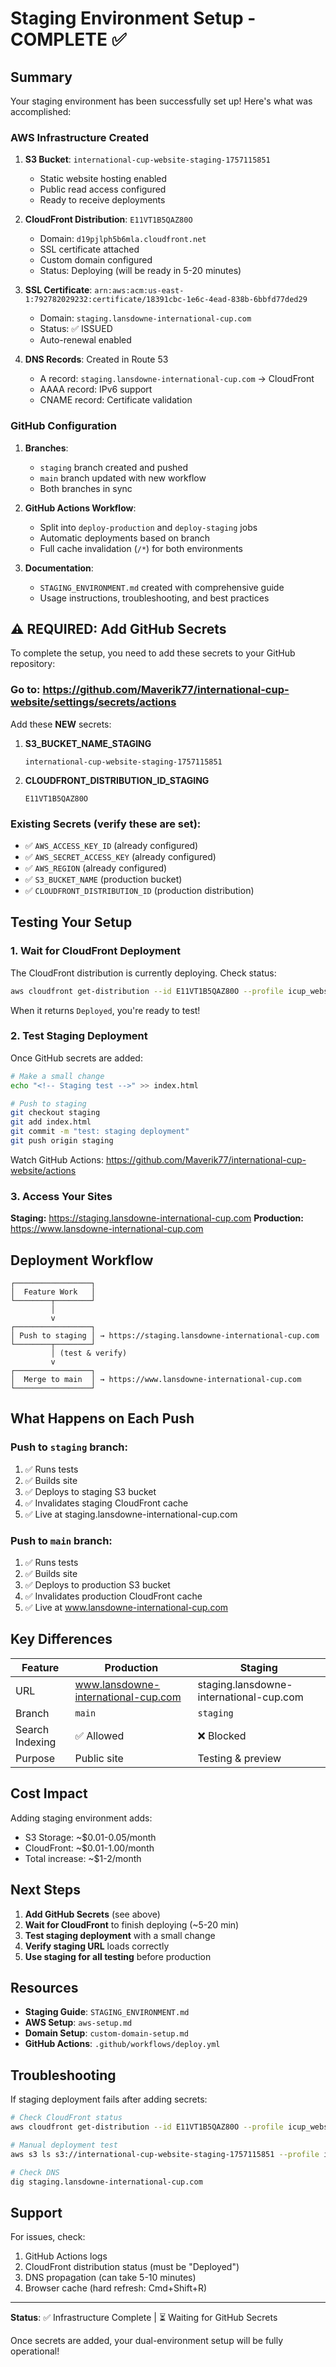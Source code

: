 # Staging Environment Setup - COMPLETE ✅

## Summary

Your staging environment has been successfully set up! Here's what was accomplished:

### AWS Infrastructure Created

1. **S3 Bucket**: `international-cup-website-staging-1757115851`
   - Static website hosting enabled
   - Public read access configured
   - Ready to receive deployments

2. **CloudFront Distribution**: `E11VT1B5QAZ80O`
   - Domain: `d19pjlph5b6mla.cloudfront.net`
   - SSL certificate attached
   - Custom domain configured
   - Status: Deploying (will be ready in 5-20 minutes)

3. **SSL Certificate**: `arn:aws:acm:us-east-1:792782029232:certificate/18391cbc-1e6c-4ead-838b-6bbfd77ded29`
   - Domain: `staging.lansdowne-international-cup.com`
   - Status: ✅ ISSUED
   - Auto-renewal enabled

4. **DNS Records**: Created in Route 53
   - A record: `staging.lansdowne-international-cup.com` → CloudFront
   - AAAA record: IPv6 support
   - CNAME record: Certificate validation

### GitHub Configuration

1. **Branches**:
   - `staging` branch created and pushed
   - `main` branch updated with new workflow
   - Both branches in sync

2. **GitHub Actions Workflow**:
   - Split into `deploy-production` and `deploy-staging` jobs
   - Automatic deployments based on branch
   - Full cache invalidation (`/*`) for both environments

3. **Documentation**:
   - `STAGING_ENVIRONMENT.md` created with comprehensive guide
   - Usage instructions, troubleshooting, and best practices

## ⚠️ REQUIRED: Add GitHub Secrets

To complete the setup, you need to add these secrets to your GitHub repository:

### Go to: https://github.com/Maverik77/international-cup-website/settings/secrets/actions

Add these **NEW** secrets:

1. **S3_BUCKET_NAME_STAGING**
   ```
   international-cup-website-staging-1757115851
   ```

2. **CLOUDFRONT_DISTRIBUTION_ID_STAGING**
   ```
   E11VT1B5QAZ80O
   ```

### Existing Secrets (verify these are set):
- ✅ `AWS_ACCESS_KEY_ID` (already configured)
- ✅ `AWS_SECRET_ACCESS_KEY` (already configured)
- ✅ `AWS_REGION` (already configured)
- ✅ `S3_BUCKET_NAME` (production bucket)
- ✅ `CLOUDFRONT_DISTRIBUTION_ID` (production distribution)

## Testing Your Setup

### 1. Wait for CloudFront Deployment
The CloudFront distribution is currently deploying. Check status:
```bash
aws cloudfront get-distribution --id E11VT1B5QAZ80O --profile icup_website_user --query 'Distribution.Status'
```

When it returns `Deployed`, you're ready to test!

### 2. Test Staging Deployment
Once GitHub secrets are added:
```bash
# Make a small change
echo "<!-- Staging test -->" >> index.html

# Push to staging
git checkout staging
git add index.html
git commit -m "test: staging deployment"
git push origin staging
```

Watch GitHub Actions: https://github.com/Maverik77/international-cup-website/actions

### 3. Access Your Sites

**Staging:** https://staging.lansdowne-international-cup.com
**Production:** https://www.lansdowne-international-cup.com

## Deployment Workflow

```
┌─────────────────┐
│  Feature Work   │
└────────┬────────┘
         │
         v
┌─────────────────┐
│ Push to staging │ → https://staging.lansdowne-international-cup.com
└────────┬────────┘
         │ (test & verify)
         v
┌─────────────────┐
│  Merge to main  │ → https://www.lansdowne-international-cup.com
└─────────────────┘
```

## What Happens on Each Push

### Push to `staging` branch:
1. ✅ Runs tests
2. ✅ Builds site
3. ✅ Deploys to staging S3 bucket
4. ✅ Invalidates staging CloudFront cache
5. ✅ Live at staging.lansdowne-international-cup.com

### Push to `main` branch:
1. ✅ Runs tests
2. ✅ Builds site
3. ✅ Deploys to production S3 bucket
4. ✅ Invalidates production CloudFront cache
5. ✅ Live at www.lansdowne-international-cup.com

## Key Differences

| Feature | Production | Staging |
|---------|-----------|---------|
| URL | www.lansdowne-international-cup.com | staging.lansdowne-international-cup.com |
| Branch | `main` | `staging` |
| Search Indexing | ✅ Allowed | ❌ Blocked |
| Purpose | Public site | Testing & preview |

## Cost Impact

Adding staging environment adds:
- S3 Storage: ~$0.01-0.05/month
- CloudFront: ~$0.01-1.00/month
- Total increase: ~$1-2/month

## Next Steps

1. **Add GitHub Secrets** (see above)
2. **Wait for CloudFront** to finish deploying (~5-20 min)
3. **Test staging deployment** with a small change
4. **Verify staging URL** loads correctly
5. **Use staging for all testing** before production

## Resources

- **Staging Guide**: `STAGING_ENVIRONMENT.md`
- **AWS Setup**: `aws-setup.md`
- **Domain Setup**: `custom-domain-setup.md`
- **GitHub Actions**: `.github/workflows/deploy.yml`

## Troubleshooting

If staging deployment fails after adding secrets:
```bash
# Check CloudFront status
aws cloudfront get-distribution --id E11VT1B5QAZ80O --profile icup_website_user

# Manual deployment test
aws s3 ls s3://international-cup-website-staging-1757115851 --profile icup_website_user

# Check DNS
dig staging.lansdowne-international-cup.com
```

## Support

For issues, check:
1. GitHub Actions logs
2. CloudFront distribution status (must be "Deployed")
3. DNS propagation (can take 5-10 minutes)
4. Browser cache (hard refresh: Cmd+Shift+R)

---

**Status**: ✅ Infrastructure Complete | ⏳ Waiting for GitHub Secrets

Once secrets are added, your dual-environment setup will be fully operational!

